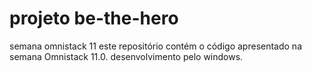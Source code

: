 # projeto be-the-hero
semana omnistack 11 este repositório contém o código apresentado na semana Omnistack 11.0. 
desenvolvimento pelo windows.
